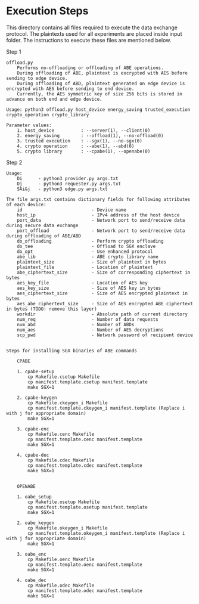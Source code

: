 # Execution Steps

This directory contains all files required to execute the data exchange protocol. The plaintexts used for all experiments are placed inside input folder. The instructions to execute these files are mentioned below.

Step 1

    offload.py
        Performs no-offloading or offloading of ABE operations. 
        During offloading of ABE, plaintext is excrypted with AES before sending to edge device. 
        During offloading of ABD, plaintext generated on edge device is encrypted with AES before sending to end device. 
        Currently, the AES symmetric key of size 256 bits is stored in advance on both end and edge device.

    Usage: python3 offload.py host_device energy_saving trusted_execution crypto_operation crypto_library

    Parameter values:
        1. host_device          : --server(1), --client(0)
        2. energy_saving        : --offload(1), --no-offload(0)
        3. trusted execution    : --sgx(1), --no-sgx(0)
        4. crypto operation     : --abe(1), --abd(0)
        5. crypto library       : --cpabe(1), --openabe(0)


Step 2

    Usage:
        Di      - python3 provider.py args.txt
        Dj      - python3 requester.py args.txt
        SAi&j   - python3 edge.py args.txt

    The file args.txt contains dictionary fields for following attributes of each device:
        id                          - Device name 
        host_ip                     - IPv4 address of the host device
        port_data                   - Network port to send/receive data during secure data exchange 
        port_offload                - Network port to send/receive data during offloading of ABE/ABD
        do_offloading               - Perform crypto offloading
        do_tee                      - Offload to SGX enclave
        do_opt                      - Use enhanced protocol
        abe_lib                     - ABE crypto library name
        plaintext_size              - Size of plaintext in bytes
        plaintext_file              - Location of plaintext
        abe_ciphertext_size         - Size of corresponding ciphertext in bytes
        aes_key_file                - Location of AES key 
        aes_key_size                - Size of AES key in bytes
        aes_ciphertext_size         - Size of AES encrypted plaintext in bytes
        aes_abe_ciphertext_size     - Size of AES encrypted ABE ciphertext in bytes (TODO: remove this layer)
        workdir                     - Absolute path of current directory 
        num_req                     - Number of data requests
        num_abd                     - Number of ABDs
        num_aes                     - Number of AES decryptions
        scp_pwd                     - Network password of recipient device 


    Steps for installing SGX binaries of ABE commands

        CPABE

        1. cpabe-setup
            cp Makefile.csetup Makefile
            cp manifest.template.csetup manifest.template
            make SGX=1

        2. cpabe-keygen
            cp Makefile.ckeygen_i Makefile
            cp manifest.template.ckeygen_i manifest.template (Replace i with j for appropriate domain)
            make SGX=1

        3. cpabe-enc
            cp Makefile.cenc Makefile
            cp manifest.template.cenc manifest.template
            make SGX=1

        4. cpabe-dec
            cp Makefile.cdec Makefile
            cp manifest.template.cdec manifest.template
            make SGX=1 

        
        OPENABE

        1. oabe_setup
            cp Makefile.osetup Makefile
            cp manifest.template.osetup manifest.template
            make SGX=1

        2. oabe_keygen
            cp Makefile.okeygen_i Makefile
            cp manifest.template.okeygen_i manifest.template (Replace i with j for appropriate domain)
            make SGX=1

        3. oabe_enc
            cp Makefile.oenc Makefile
            cp manifest.template.oenc manifest.template
            make SGX=1

        4. oabe_dec
            cp Makefile.odec Makefile
            cp manifest.template.odec manifest.template
            make SGX=1
